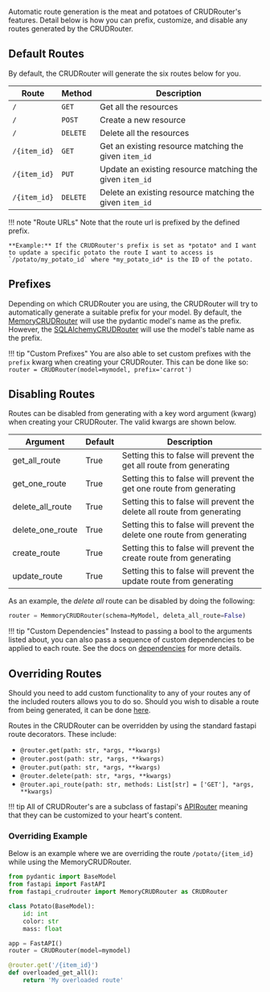 Automatic route generation is the meat and potatoes of CRUDRouter's features.  Detail below is how you can prefix, customize,
and disable any routes generated by the CRUDRouter.

## Default Routes
By default, the CRUDRouter will generate the six routes below for you. 

| Route        | Method   | Description
| ------------ | -------- | ----
| `/`          | `GET`    | Get all the resources 
| `/`          | `POST`   | Create a new resource 
| `/`          | `DELETE` | Delete all the resources
| `/{item_id}` | `GET`    | Get an existing resource matching the given `item_id`
| `/{item_id}` | `PUT`    | Update an existing resource matching the given `item_id`
| `/{item_id}` | `DELETE` | Delete an existing resource matching the given `item_id`

!!! note "Route URLs"
    Note that the route url is prefixed by the defined prefix.

    **Example:** If the CRUDRouter's prefix is set as *potato* and I want to update a specific potato the route I want to access is
    `/potato/my_potato_id` where *my_potato_id* is the ID of the potato.

## Prefixes
Depending on which CRUDRouter you are using, the CRUDRouter will try to automatically generate a suitable prefix for your
model.  By default, the [MemoryCRUDRouter](backends/memory.md) will use the pydantic model's name as the prefix.  However,
the [SQLAlchemyCRUDRouter](backends/sqlalchemy.md) will use the model's table name as the prefix.

!!! tip "Custom Prefixes"
    You are also able to set custom prefixes with the `prefix` kwarg when creating your CRUDRouter. This can be done like so:
    `router = CRUDRouter(model=mymodel, prefix='carrot')`

## Disabling Routes
Routes can be disabled from generating with a key word argument (kwarg) when creating your CRUDRouter. The valid kwargs 
are shown below.

| Argument         | Default | Description 
| ---------------- | ------  | ---
| get_all_route    | True    | Setting this to false will prevent the get all route from generating
| get_one_route    | True    | Setting this to false will prevent the get one route from generating
| delete_all_route | True    | Setting this to false will prevent the delete all route from generating
| delete_one_route | True    | Setting this to false will prevent the delete one route from generating
| create_route     | True    | Setting this to false will prevent the create route from generating
| update_route     | True    | Setting this to false will prevent the update route from generating

As an example, the *delete all* route can be disabled by doing the following:
```python
router = MemmoryCRUDRouter(schema=MyModel, deleta_all_route=False)
```

!!! tip "Custom Dependencies"
    Instead to passing a bool to the arguments listed about, you can also pass a sequence of custom dependencies to be 
    applied to each route. See the docs on [dependencies](dependencies.md) for more details.

## Overriding Routes
Should you need to add custom functionality to any of your routes any of the included routers allows you to do so. 
Should you wish to disable a route from being generated, it can be done [here](../routing/#disabling-routes).

Routes in the CRUDRouter can be overridden by using the standard fastapi route decorators. These include:

 -  `@router.get(path: str, *args, **kwargs)`
 -  `@router.post(path: str, *args, **kwargs)`
 -  `@router.put(path: str, *args, **kwargs)`
 -  `@router.delete(path: str, *args, **kwargs)`
 -  `@router.api_route(path: str, methods: List[str] = ['GET'], *args, **kwargs)`

!!! tip
    All of CRUDRouter's are a subclass of fastapi's [APIRouter](https://fastapi.tiangolo.com/tutorial/bigger-applications/#apirouter)
    meaning that they can be customized to your heart's content.

### Overriding Example
Below is an example where we are overriding the route `/potato/{item_id}` while using the MemoryCRUDRouter.

```python
from pydantic import BaseModel
from fastapi import FastAPI
from fastapi_crudrouter import MemoryCRUDRouter as CRUDRouter

class Potato(BaseModel):
    id: int
    color: str
    mass: float

app = FastAPI()
router = CRUDRouter(model=mymodel)

@router.get('/{item_id}')
def overloaded_get_all():
    return 'My overloaded route'
```

